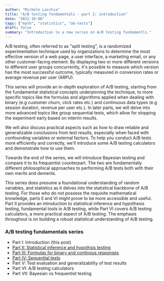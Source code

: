 ```yaml
---
author: "Michele Lacchia"
title: "A/B testing fundamentals - part I: introduction"
date: "2022-10-08"
tags: ["math", "statistics", "ab-tests"]
draft: false
summary: "Introduction to a new series on A/B testing fundamentls."
---
```


A/B testing, often referred to as "split testing", is a randomized
experimentation technique used by organizations to determine the most effective
version of a web page, a user interface, a marketing email, or any other
customer-facing element. By displaying two or more different versions to
different user groups concurrently, it's possible to measure which version has
the most successful outcome, typically measured in conversion rates or average
revenue per user (ARPU).

This series will provide an in-depth exploration of A/B testing, starting from
the fundamental statistical concepts underpinning the technique, to more
specific topics like the formulas and algorithms applied when dealing with
binary (e.g customer churn, click rates etc.) and continuous data types (e.g
session duration, revenue per user etc.). In later parts, we will delve into
more advanced topics like group sequential tests, which allow for stopping the
experiment early based on interim results.

We will also discuss practical aspects such as how to draw reliable and
generalizable conclusions from test results, especially when faced with
confounding variables or external factors. To help you conduct A/B tests more
efficiently and correctly, we'll introduce some A/B testing calculators and
demonstrate how to use them.

Towards the end of the series, we will introduce Bayesian testing and compare
it to its frequentist counterpart. The two are fundamentally different
philosophical approaches to performing A/B tests both with their own merits and
demerits.

This series does presume a foundational understanding of random variables, and
statistics as it delves into the statistical backbone of A/B testing. For those
who do not possess the requisite mathematical knowledge, parts II and VI might
prove to be more accessible and useful. Part II provides an introduction to
statistical inference and hypothesis testing, fundamental tools in A/B testing,
while Part VI covers A/B testing calculators, a more practical aspect of A/B
testing. The emphasis throughout is on building a robust statistical
understanding of A/B testing.

### A/B testing fundamentals series
* Part I: Introduction (this post)
* [Part II: Statistical inference and hypothsis testing](/post/ab-testing-inference/)
* [Part III: Formulas for binary and continous responses](/post/ab-testing-formulas/)
* [Part IV: Sequential tests](/post/ab-testing-sequential/)
* Part V: Test evaluation and generalizability of test results
* Part VI: A/B testing calculators
* Part VII: Bayesian vs frequentist testing
